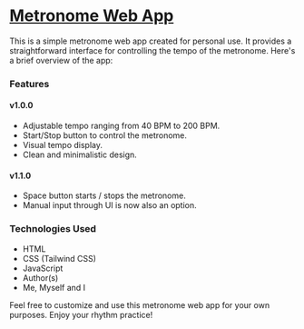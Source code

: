 # [Metronome Web App](https://metronome-vanilla-js.vercel.app/)

This is a simple metronome web app created for personal use. It provides a straightforward interface for controlling the tempo of the metronome. Here's a brief overview of the app:

### Features

#### v1.0.0
- Adjustable tempo ranging from 40 BPM to 200 BPM.
- Start/Stop button to control the metronome.
- Visual tempo display.
- Clean and minimalistic design.

#### v1.1.0
- Space button starts / stops the metronome.
- Manual input through UI is now also an option.

### Technologies Used
- HTML
- CSS (Tailwind CSS)
- JavaScript
- Author(s)
- Me, Myself and I

Feel free to customize and use this metronome web app for your own purposes. Enjoy your rhythm practice!